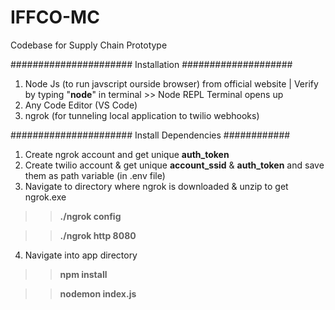 # IFFCO-MC
Codebase for Supply Chain Prototype

###################### Installation ####################
1. Node Js (to run javscript ourside browser) from official website | Verify by typing "**node**" in terminal >> Node REPL Terminal opens up
2. Any Code Editor (VS Code)
3. ngrok (for tunneling local application to twilio webhooks)

###################### Install Dependencies ############
1. Create ngrok account and get unique **auth_token**
2. Create twilio account & get unique **account_ssid** & **auth_token** and save them as path variable (in .env file)
3. Navigate to directory where ngrok is downloaded & unzip to get ngrok.exe
>> **./ngrok config <add-unique-ngrok-authtoken> <token>**

>> **./ngrok http 8080**

4. Navigate into app directory 
>> **npm install**

>> **nodemon index.js**
